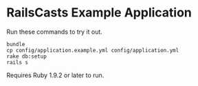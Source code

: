 # RailsCasts Example Application

Run these commands to try it out.

```
bundle
cp config/application.example.yml config/application.yml
rake db:setup
rails s
```

Requires Ruby 1.9.2 or later to run.
